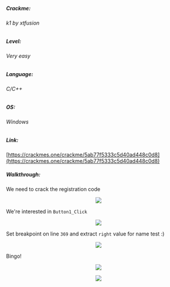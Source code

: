 ##### Crackme: 
###### k1 by xtfusion

##### Level:
###### Very easy

##### Language:
###### C/C++

##### OS:
###### Windows

##### Link:
[https://crackmes.one/crackme/5ab77f5333c5d40ad448c0d8](https://crackmes.one/crackme/5ab77f5333c5d40ad448c0d8)

##### Walkthrough:
We need to crack the registration code

<p align="center">
  <img src="https://github.com/ihack4falafel/OSEE/blob/master/Crackmes/dotNet/tricky_registration%20by%20r4v3n_ths/Binary.JPG">
</p>

We're interested in `Button1_Click`

<p align="center">
  <img src="https://github.com/ihack4falafel/OSEE/blob/master/Crackmes/dotNet/tricky_registration%20by%20r4v3n_ths/Code.JPG">
</p>

Set breakpoint on line `369` and extract `right` value for name test :)

<p align="center">
  <img src="https://github.com/ihack4falafel/OSEE/blob/master/Crackmes/dotNet/tricky_registration%20by%20r4v3n_ths/Code1.JPG">
</p>

Bingo!

<p align="center">
  <img src="https://github.com/ihack4falafel/OSEE/blob/master/Crackmes/dotNet/tricky_registration%20by%20r4v3n_ths/Final.JPG">
</p>

<p align="center">
  <img src="https://github.com/ihack4falafel/OSEE/blob/master/Crackmes/dotNet/tricky_registration%20by%20r4v3n_ths/Final1.JPG">
</p>
